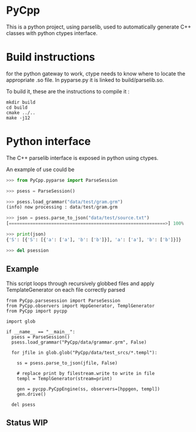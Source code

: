 
# PyCpp

This is a python project, using parselib, used to automatically generate C++ classes with python ctypes interface.

# Build instructions

for the python gateway to work, ctype needs to know where to locate the appropriate .so file.
In pyparse.py it is linked to build/parselib.so.

To build it, these are the instructions to compile it :
```
mkdir build
cd build
cmake ../..
make -j12
```

# Python interface 

The C++ parselib interface is exposed in python using ctypes.

An example of use could be 
```python
>>> from PyCpp.pyparse import ParseSession

>>> psess = ParseSession()

>>> psess.load_grammar("data/test/gram.grm")
(info) now processing : data/test/gram.grm

>>> json = psess.parse_to_json("data/test/source.txt")
[===========================================================>] 100%    finished

>>> print(json)
{'S': [{'S': [{'a': ['a'], 'b': ['b']}], 'a': ['a'], 'b': ['b']}]}

>>> del psession
```

## Example

This script loops through recursively globbed files and apply TemplateGenerator on each file correctly parsed

```
from PyCpp.parsesession import ParseSession
from PyCpp.observers import HppGenerator, TemplGenerator
from PyCpp import pycpp

import glob

if __name__ == "__main__":
  psess = ParseSession()
  psess.load_grammar("PyCpp/data/grammar.grm", False)

  for jfile in glob.glob("PyCpp/data/test_srcs/*.templ"):

    ss = psess.parse_to_json(jfile, False)

    # replace print by filestream.write to write in file
    templ = TemplGenerator(stream=print) 
    
    gen = pycpp.PyCppEngine(ss, observers=[hppgen, templ])
    gen.drive()

  del psess
```

## Status WIP
